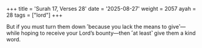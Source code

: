 +++
title = 'Surah 17, Verses 28'
date = '2025-08-27'
weight = 2057
ayah = 28
tags = ["lord"]
+++

But if you must turn them down ˹because you lack the means to give˺—while hoping to receive your Lord’s bounty—then ˹at least˺ give them a kind word.